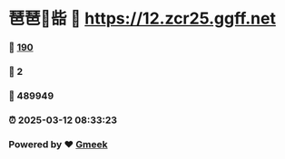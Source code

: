 # 琶琶🔭啙 :link: https://12.zcr25.ggff.net 
### :page_facing_up: [190](https://12.zcr25.ggff.net/tag.html) 
### :speech_balloon: 2 
### :hibiscus: 489949 
### :alarm_clock: 2025-03-12 08:33:23 
### Powered by :heart: [Gmeek](https://github.com/Meekdai/Gmeek)
